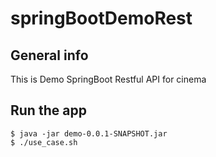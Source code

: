 # springBootDemoRest



## General info
This is Demo SpringBoot Restful API for cinema

## Run the app
```
$ java -jar demo-0.0.1-SNAPSHOT.jar
$ ./use_case.sh
```
